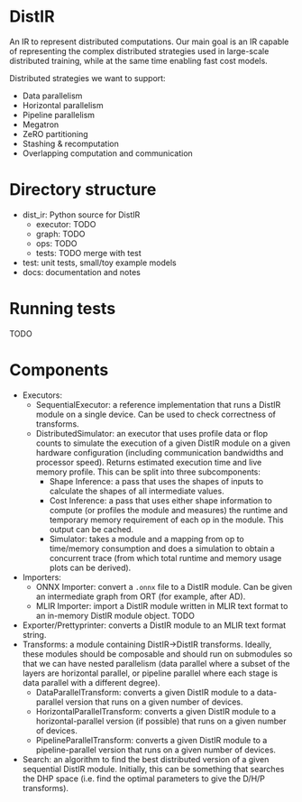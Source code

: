 # DistIR

An IR to represent distributed computations.
Our main goal is an IR capable of representing the complex distributed strategies
used in large-scale distributed training, while at the same time enabling fast
cost models.

Distributed strategies we want to support:
- Data parallelism
- Horizontal parallelism
- Pipeline parallelism
- Megatron
- ZeRO partitioning
- Stashing & recomputation
- Overlapping computation and communication

# Directory structure

- dist_ir: Python source for DistIR
    - executor: TODO
    - graph: TODO
    - ops: TODO
    - tests: TODO merge with test
- test: unit tests, small/toy example models
- docs: documentation and notes

# Running tests

TODO

# Components

- Executors:
    - SequentialExecutor: a reference implementation that runs a DistIR module
        on a single device. Can be used to check correctness of transforms.
    - DistributedSimulator: an executor that uses profile data or flop counts to
        simulate the execution of a given DistIR module on a given hardware
        configuration (including communication bandwidths and processor speed).
        Returns estimated execution time and live memory profile. This can be
        split into three subcomponents:
        - Shape Inference: a pass that uses the shapes of inputs to calculate
            the shapes of all intermediate values.
        - Cost Inference: a pass that uses either shape information to compute
            (or profiles the module and measures) the runtime and temporary
            memory requirement of each op in the module.
            This output can be cached.
        - Simulator: takes a module and a mapping from op to time/memory
            consumption and does a simulation to obtain a concurrent trace
            (from which total runtime and memory usage plots can be derived).
- Importers:
    - ONNX Importer: convert a `.onnx` file to a DistIR module. Can be given an
        intermediate graph from ORT (for example, after AD).
    - MLIR Importer: import a DistIR module written in MLIR text format to an
        in-memory DistIR module object. TODO
- Exporter/Prettyprinter: converts a DistIR module to an MLIR text format string.
- Transforms: a module containing DistIR->DistIR transforms.
    Ideally, these modules should be composable and should run on submodules
    so that we can have nested parallelism (data parallel where a subset of the
    layers are horizontal parallel, or pipeline parallel where each stage is
    data parallel with a different degree).
    - DataParallelTransform: converts a given DistIR module to a data-parallel
        version that runs on a given number of devices.
    - HorizontalParallelTransform: converts a given DistIR module to a
        horizontal-parallel version (if possible) that runs on a given number of
        devices.
    - PipelineParallelTransform: converts a given DistIR module to a
        pipeline-parallel version that runs on a given number of devices.
- Search: an algorithm to find the best distributed version of a given
    sequential DistIR module. Initially, this can be something that searches
    the DHP space (i.e. find the optimal parameters to give the D/H/P transforms).
